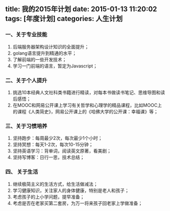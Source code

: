 title: 我的2015年计划
date: 2015-01-13 11:20:02
tags: [年度计划]
categories: 人生计划
---
### 一、关于专业技能
1. 后端服务器架构设计知识的全面提升；
2. golang语言提升到精通的水平；
3. 了解前端的一些开发技术；
4. 学习一门前端的语言，暂定为Javascript；

### 二、关于个人提升
1. 挑选10本经典人文社科类书籍进行精读，对每本书做读书笔记、思维导图和读后感悟；
2. 在MOOC和网易公开课上学习有关哲学和心理学的精品课程，比如MOOC上的课程《人类简史》，网易公开课上的《哈佛大学的公开课：幸福课》等；

### 三、关于习惯培养
1. 坚持跑步：每周最少2次，每次最少1个小时；
2. 坚持冥想：每天1-2次，每次10-15分钟；
3. 坚持英语学习：背单词，阅读英文原著，看美剧；
4. 坚持写博客：日行一思，技术总结；

### 四、 关于生活
1. 继续极简主义的生活方式，给生活做减法；
2. 学习健康知识，关注家人的身体健康，特别是老人和孩子；
3. 考虑孩子的上小学问题，提早准备；
4. 考虑是否在老家买第二套房，为万一将来孩子回老家上学做准备；

